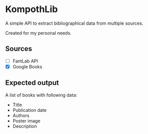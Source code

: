 # KompothLib

A simple API to extract bibliographical data from multiple sources.

Created for my personal needs.

## Sources

- [ ] FantLab API
- [x] Google Books

## Expected output

A list of books with following data:

- Title
- Publication date
- Authors
- Poster image
- Description
